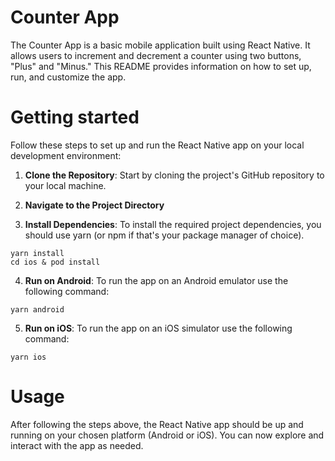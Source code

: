 # Counter App

The Counter App is a basic mobile application built using React Native. It allows users to increment and decrement a counter using two buttons, "Plus" and "Minus." This
README provides information on how to set up, run, and customize the app.

# Getting started

Follow these steps to set up and run the React Native app on your local development environment:

1. **Clone the Repository**: Start by cloning the project's GitHub repository to your local machine.

2. **Navigate to the Project Directory**

3. **Install Dependencies**: To install the required project dependencies, you should use yarn (or npm if that's your package manager of choice).

```
yarn install
cd ios & pod install
```

4. **Run on Android**: To run the app on an Android emulator use the following command:

```
yarn android
```

5. **Run on iOS**: To run the app on an iOS simulator use the following command:

```
yarn ios
```

# Usage

After following the steps above, the React Native app should be up and running on your chosen platform (Android or iOS). You can now explore and interact with the app as needed.
